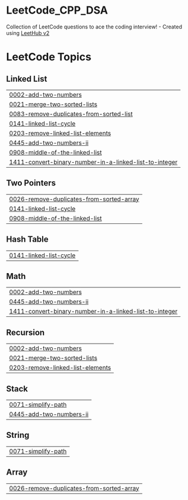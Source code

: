 # LeetCode_CPP_DSA
Collection of LeetCode questions to ace the coding interview! - Created using [LeetHub v2](https://github.com/arunbhardwaj/LeetHub-2.0)

<!---LeetCode Topics Start-->
# LeetCode Topics
## Linked List
|  |
| ------- |
| [0002-add-two-numbers](https://github.com/suraj0709/LeetCode_CPP_DSA/tree/master/0002-add-two-numbers) |
| [0021-merge-two-sorted-lists](https://github.com/suraj0709/LeetCode_CPP_DSA/tree/master/0021-merge-two-sorted-lists) |
| [0083-remove-duplicates-from-sorted-list](https://github.com/suraj0709/LeetCode_CPP_DSA/tree/master/0083-remove-duplicates-from-sorted-list) |
| [0141-linked-list-cycle](https://github.com/suraj0709/LeetCode_CPP_DSA/tree/master/0141-linked-list-cycle) |
| [0203-remove-linked-list-elements](https://github.com/suraj0709/LeetCode_CPP_DSA/tree/master/0203-remove-linked-list-elements) |
| [0445-add-two-numbers-ii](https://github.com/suraj0709/LeetCode_CPP_DSA/tree/master/0445-add-two-numbers-ii) |
| [0908-middle-of-the-linked-list](https://github.com/suraj0709/LeetCode_CPP_DSA/tree/master/0908-middle-of-the-linked-list) |
| [1411-convert-binary-number-in-a-linked-list-to-integer](https://github.com/suraj0709/LeetCode_CPP_DSA/tree/master/1411-convert-binary-number-in-a-linked-list-to-integer) |
## Two Pointers
|  |
| ------- |
| [0026-remove-duplicates-from-sorted-array](https://github.com/suraj0709/LeetCode_CPP_DSA/tree/master/0026-remove-duplicates-from-sorted-array) |
| [0141-linked-list-cycle](https://github.com/suraj0709/LeetCode_CPP_DSA/tree/master/0141-linked-list-cycle) |
| [0908-middle-of-the-linked-list](https://github.com/suraj0709/LeetCode_CPP_DSA/tree/master/0908-middle-of-the-linked-list) |
## Hash Table
|  |
| ------- |
| [0141-linked-list-cycle](https://github.com/suraj0709/LeetCode_CPP_DSA/tree/master/0141-linked-list-cycle) |
## Math
|  |
| ------- |
| [0002-add-two-numbers](https://github.com/suraj0709/LeetCode_CPP_DSA/tree/master/0002-add-two-numbers) |
| [0445-add-two-numbers-ii](https://github.com/suraj0709/LeetCode_CPP_DSA/tree/master/0445-add-two-numbers-ii) |
| [1411-convert-binary-number-in-a-linked-list-to-integer](https://github.com/suraj0709/LeetCode_CPP_DSA/tree/master/1411-convert-binary-number-in-a-linked-list-to-integer) |
## Recursion
|  |
| ------- |
| [0002-add-two-numbers](https://github.com/suraj0709/LeetCode_CPP_DSA/tree/master/0002-add-two-numbers) |
| [0021-merge-two-sorted-lists](https://github.com/suraj0709/LeetCode_CPP_DSA/tree/master/0021-merge-two-sorted-lists) |
| [0203-remove-linked-list-elements](https://github.com/suraj0709/LeetCode_CPP_DSA/tree/master/0203-remove-linked-list-elements) |
## Stack
|  |
| ------- |
| [0071-simplify-path](https://github.com/suraj0709/LeetCode_CPP_DSA/tree/master/0071-simplify-path) |
| [0445-add-two-numbers-ii](https://github.com/suraj0709/LeetCode_CPP_DSA/tree/master/0445-add-two-numbers-ii) |
## String
|  |
| ------- |
| [0071-simplify-path](https://github.com/suraj0709/LeetCode_CPP_DSA/tree/master/0071-simplify-path) |
## Array
|  |
| ------- |
| [0026-remove-duplicates-from-sorted-array](https://github.com/suraj0709/LeetCode_CPP_DSA/tree/master/0026-remove-duplicates-from-sorted-array) |
<!---LeetCode Topics End-->